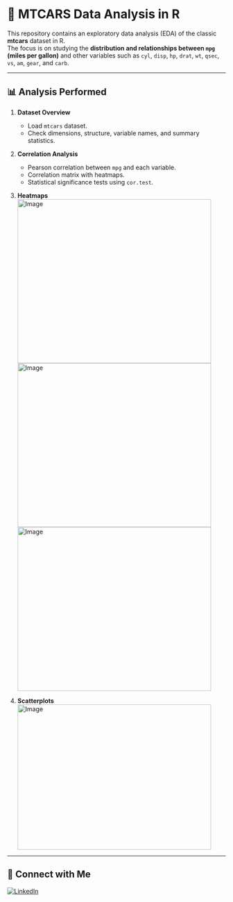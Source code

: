 # 🚗 MTCARS Data Analysis in R

This repository contains an exploratory data analysis (EDA) of the classic **mtcars** dataset in R.  
The focus is on studying the **distribution and relationships between `mpg` (miles per gallon)** and other variables such as `cyl`, `disp`, `hp`, `drat`, `wt`, `qsec`, `vs`, `am`, `gear`, and `carb`.

---

## 📊 Analysis Performed

1. **Dataset Overview**
   - Load `mtcars` dataset.
   - Check dimensions, structure, variable names, and summary statistics.

2. **Correlation Analysis**
   - Pearson correlation between `mpg` and each variable.
   - Correlation matrix with heatmaps.
   - Statistical significance tests using `cor.test`.

3. **Heatmaps**
   <img width="446" height="378" alt="Image" src="https://github.com/user-attachments/assets/3f89f671-687a-4120-95fb-82e592830151" />
   <img width="446" height="378" alt="Image" src="https://github.com/user-attachments/assets/742f9395-36ac-463c-b3ae-dab7ce187227" />
   <img width="446" height="378" alt="Image" src="https://github.com/user-attachments/assets/2f480345-c561-4452-8d1c-f437d079950a" />

4. **Scatterplots**
   <img width="446" height="335" alt="Image" src="https://github.com/user-attachments/assets/97434b02-2950-4251-b36a-7626027ae8ef" />
  

---

## 🔗 Connect with Me  

[![LinkedIn](https://img.shields.io/badge/LinkedIn-Profile-blue?logo=linkedin&style=flat-square)](https://www.linkedin.com/in/saddam-hossain-27a07933a?utm_source=share&utm_campaign=share_via&utm_content=profile&utm_medium=android_app)
